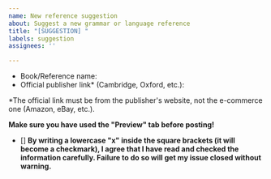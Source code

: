 ```yaml
---
name: New reference suggestion
about: Suggest a new grammar or language reference
title: "[SUGGESTION] "
labels: suggestion
assignees: ''

---
```


- Book/Reference name: 
- Official publisher link* (Cambridge, Oxford, etc.): 

*The official link must be from the publisher's website, not the e-commerce one (Amazon, eBay, etc.).

**Make sure you have used the "Preview" tab before posting!**

- [] **By writing a lowercase "x" inside the square brackets (it will become a checkmark), I agree that I have read and checked the information carefully. Failure to do so will get my issue closed without warning.**
